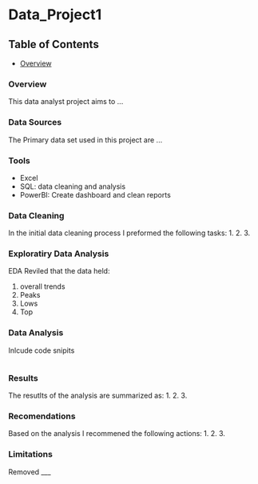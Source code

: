 # Data_Project1

## Table of Contents
- [Overview](#overview)

### Overview
This data analyst project aims to ...

### Data Sources
The Primary data set used in this project are ...

### Tools

- Excel
- SQL: data cleaning and analysis
- PowerBI: Create dashboard and clean reports

### Data Cleaning
In the initial data cleaning process I preformed the following tasks:
1.
2.
3.

### Exploratiry Data Analysis
EDA Reviled that the data held:
1. overall trends
2. Peaks
3. Lows
4. Top

### Data Analysis
Inlcude code snipits 
```
```

### Results
The resutlts of the analysis are summarized as:
1.
2.
3.

### Recomendations
Based on the analysis I recommened the following actions:
1.
2.
3.

### Limitations
Removed ___



